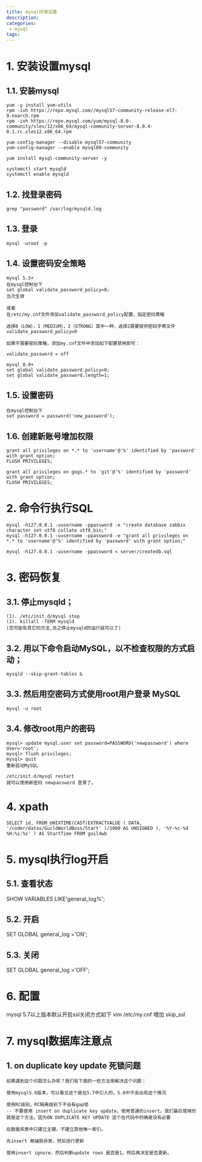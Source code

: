 ```yaml
---
title: mysql环境设置
description:
categories:
 - mysql
tags:
---
```


# 1. 安装设置mysql

## 1.1. 安装mysql
```
yum -y install yum-utils
rpm -ivh https://repo.mysql.com//mysql57-community-release-el7-9.noarch.rpm
rpm -ivh https://repo.mysql.com/yum/mysql-8.0-community/sles/12/x86_64/mysql-community-server-8.0.4-0.1.rc.sles12.x86_64.rpm

yum-config-manager --disable mysql57-community
yum-config-manager --enable mysql80-community

yum install mysql-community-server -y

systemctl start mysqld
systemctl enable mysqld
```

## 1.2. 找登录密码
```
grep "password" /var/log/mysqld.log
```

## 1.3. 登录
```
mysql -uroot -p
```

## 1.4. 设置密码安全策略
```
mysql 5.5+
在mysql控制台下
set global validate_password_policy=0;
当次生效

或者
在/etc/my.cnf文件添加validate_password_policy配置，指定密码策略

选择0（LOW），1（MEDIUM），2（STRONG）其中一种，选择2需要提供密码字典文件
validate_password_policy=0

如果不需要密码策略，添加my.cnf文件中添加如下配置禁用即可：

validate_password = off

mysql 8.0+
set global validate_password.policy=0;
set global validate_password.length=1;  
```

## 1.5. 设置密码
```
在mysql控制台下
set password = password('new_password');
```

## 1.6. 创建新账号增加权限
```
grant all privileges on *.* to 'username'@'%' identified by 'password' with grant option;
FLUSH PRIVILEGES;

grant all privileges on gogs.* to 'git'@'%' identified by 'password' with grant option;
FLUSH PRIVILEGES;
```

# 2. 命令行执行SQL
```
mysql -h127.0.0.1 -uusername -ppassword -e "create database zabbix character set utf8 collate utf8_bin;"
mysql -h127.0.0.1 -uusername -ppassword -e "grant all privileges on *.* to 'username'@'%' identified by 'password' with grant option;"

mysql -h127.0.0.1 -uusername -ppassword < server/createdb.sql
````

# 3. 密码恢复

## 3.1. 停止mysqld； 
```
(1). /etc/init.d/mysql stop
(2). killall -TERM mysqld
(您可能有其它的方法,总之停止mysqld的运行就可以了)
```

## 3.2. 用以下命令启动MySQL，以不检查权限的方式启动； 
```
mysqld --skip-grant-tables &
```

## 3.3. 然后用空密码方式使用root用户登录 MySQL
```
mysql -u root
```

## 3.4. 修改root用户的密码
```
mysql> update mysql.user set password=PASSWORD('newpassword') where User='root'; 
mysql> flush privileges;
mysql> quit
重新启动MySQL

/etc/init.d/mysql restart
就可以使用新密码 newpassword 登录了。
```

# 4. xpath
```
SELECT id, FROM_UNIXTIME(CAST(EXTRACTVALUE ( DATA, '/coder/datas/GuildWorldBoss/Start' )/1000 AS UNSIGNED ), '%Y-%c-%d %H:%i:%s' ) AS StartTime FROM guildwb
```

# 5. mysql执行log开启

## 5.1. 查看状态
SHOW VARIABLES LIKE'general_log%';

## 5.2. 开启
SET GLOBAL general_log ='ON';

## 5.3. 关闭
SET GLOBAL general_log ='OFF';

# 6. 配置
mysql 5.7以上版本默认开启ssl关闭方式如下
vim /etc/my.cnf 增加 skip_ssl


# 7. mysql数据库注意点
## 1. on duplicate key update 死锁问题
```
如果遇到这个问题怎么办呢？我们有下面的一些方法来解决这个问题：

使用mysql5.6版本，可以看见这个是在5.7中引入的，5.6中不会出现这个情况

使用RC级别，RC隔离级别下不会有gap锁
-- 不要使用 insert on duplicate key update，使用普通的insert。我们最后使用的就是这个方法，因为ON DUPLICATE KEY UPDATE 这个在代码中的确是没有必要

在数据库表中只建立主键，不建立其他唯一索引。

先insert 再捕获异常，然后进行更新

使用insert ignore，然后判断update rows 是否是1，然后再决定是否更新。
```
